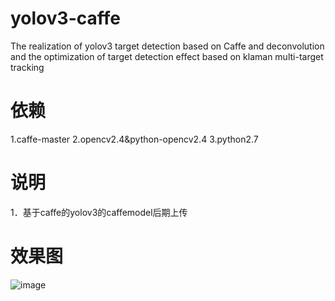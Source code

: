 # yolov3-caffe
The realization of yolov3 target detection based on Caffe and deconvolution and the optimization of target detection effect based on klaman multi-target tracking

# 依赖
1.caffe-master  2.opencv2.4&python-opencv2.4  3.python2.7 

# 说明
1．基于caffe的yolov3的caffemodel后期上传

# 效果图
![image](https://github.com/maxuehao/yolov3-caffe/blob/master/demo.png)
